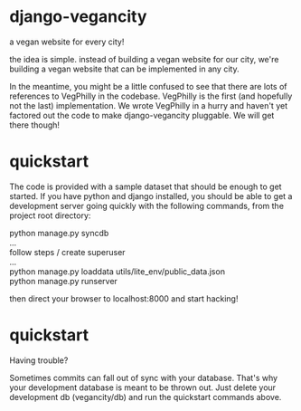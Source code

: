 django-vegancity
================

a vegan website for every city!  

the idea is simple.  instead of building a vegan website for our city, 
we're building a vegan website that can be implemented in any city.  

In the meantime, you might be a little confused to see that there are 
lots of references to VegPhilly in the codebase. VegPhilly is the first 
(and hopefully not the last) implementation. We wrote VegPhilly in a hurry 
and haven't yet factored out the code to make django-vegancity pluggable. 
We will get there though!

quickstart
==========

The code is provided with a sample dataset that should be enough to get started. 
If you have python and django installed, you should be able to get a development server
going quickly with the following commands, from the project root directory:  
  
python manage.py syncdb  
...  
follow steps / create superuser  
...  
python manage.py loaddata utils/lite_env/public_data.json  
python manage.py runserver  
  
then direct your browser to localhost:8000 and start hacking!

quickstart
==========

Having trouble?

Sometimes commits can fall out of sync with your database. That's why your development
database is meant to be thrown out. Just delete your development db (vegancity/db) and
run the quickstart commands above.

